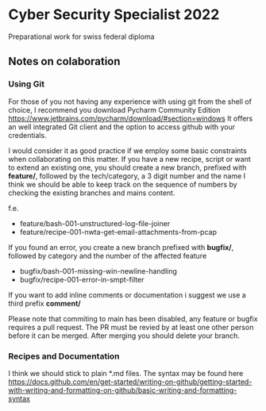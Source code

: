 # Cyber Security Specialist 2022
Preparational work for swiss federal diploma

## Notes on colaboration 
### Using Git
For those of you not having any experience with using git from the shell of choice, I recommend you download Pycharm Community Edition https://www.jetbrains.com/pycharm/download/#section=windows
It offers an well integrated Git client and the option to access github with your credentials.

I would consider it as good practice if we employ some basic constraints when collaborating on this matter. 
If you have a new recipe, script or want to extend an existing one, you should create a new branch, prefixed with **feature/**, followed by the tech/category, a 3 digit number and the name
I think we should be able to keep track on the sequence of numbers by checking the existing branches and mains content. 

f.e. 
* feature/bash-001-unstructured-log-file-joiner
* feature/recipe-001-nwta-get-email-attachments-from-pcap

If you found an error, you create a new branch prefixed with **bugfix/**, followed by category and the number of the affected feature
* bugfix/bash-001-missing-win-newline-handling
* bugfix/recipe-001-error-in-smpt-filter

If you want to add inline comments or documentation i suggest we use a third prefix **comment/** 

Please note that commiting to main has been disabled, any feature or bugfix requires a pull request. The PR must be revied by at least one other person before it can be merged. 
After merging you should delete your branch.

### Recipes and Documentation 

I think we should stick to plain *.md files. 
The syntax may be found here https://docs.github.com/en/get-started/writing-on-github/getting-started-with-writing-and-formatting-on-github/basic-writing-and-formatting-syntax

##
